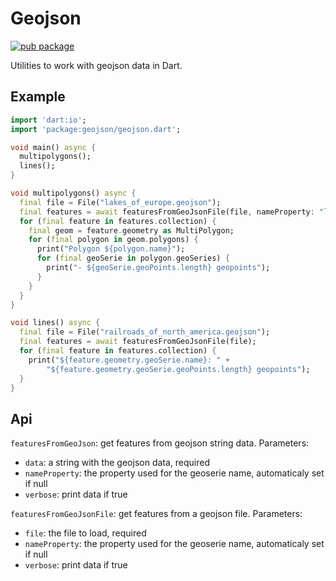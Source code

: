 # Geojson

[![pub package](https://img.shields.io/pub/v/geojson.svg)](https://pub.dartlang.org/packages/geojson)

Utilities to work with geojson data in Dart.

## Example

```dart
import 'dart:io';
import 'package:geojson/geojson.dart';

void main() async {
  multipolygons();
  lines();
}

void multipolygons() async {
  final file = File("lakes_of_europe.geojson");
  final features = await featuresFromGeoJsonFile(file, nameProperty: "label");
  for (final feature in features.collection) {
    final geom = feature.geometry as MultiPolygon;
    for (final polygon in geom.polygons) {
      print("Polygon ${polygon.name}");
      for (final geoSerie in polygon.geoSeries) {
        print("- ${geoSerie.geoPoints.length} geopoints");
      }
    }
  }
}

void lines() async {
  final file = File("railroads_of_north_america.geojson");
  final features = await featuresFromGeoJsonFile(file);
  for (final feature in features.collection) {
    print("${feature.geometry.geoSerie.name}: " +
        "${feature.geometry.geoSerie.geoPoints.length} geopoints");
  }
}

```

## Api

`featuresFromGeoJson`: get features from geojson string data. Parameters:

- `data`: a string with the geojson data, required
- `nameProperty`: the property used for the geoserie name, automaticaly set if null
- `verbose`: print data if true

`featuresFromGeoJsonFile`: get features from a geojson file. Parameters:

- `file`: the file to load, required
- `nameProperty`: the property used for the geoserie name, automaticaly set if null
- `verbose`: print data if true
